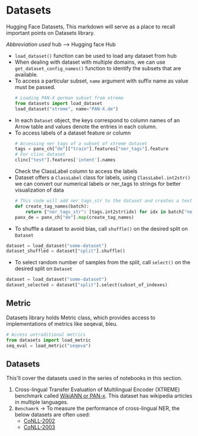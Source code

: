 # Datasets

Hugging Face Datasets, This markdown will serve as a place to recall important points on Datasets library.

*Abbreviation used*
hub --> Hugging face Hub

* `load_dataset()` function can be used to load any dataset from hub
* When dealing with dataset with multiple domains, we can use `get_dataset_config_names()` function to identify the subsets that are available.
* To access a particular subset, `name`  argument with suffix name as value must be passed.
    ```Python
    # Loading PAN-X german subset from xtreme
    from datasets import load_dataset
    load_dataset("xtreme", name="PAN-X.de")
    ```
* In each `Dataset` object, the keys correspond to column names of an Arrow table and values denote the entries in each column.
* To access labels of a dataset feature or column
    ```Python
    # Accessing ner_tags of a subset of xtreme dataset
    tags = panx_ch["de"]["train"].features["ner_tags"].feature
    # For clinc dataset
    clinc["test"].features['intent'].names 
    ```
    Check the ClassLabel column to access the labels
* Dataset offers a `ClassLabel` class for labels, using `ClassLabel.int2str()` we can convert our numerical labels or ner_tags to strings for better visualization of data
    ```Python
    # This code will add ner_tags_str to the dataset and creates a text representation of ner tags
    def create_tag_names(batch):
        return {"ner_tags_str": [tags.int2str(idx) for idx in batch["ner_tags"]]}
    panx_de = panx_ch["de"].map(create_tag_names)
    ```
* To shuffle a dataset to avoid bias, call `shuffle()` on the desired split on  `Dataset`
```Python
dataset = load_dataset("some-dataset")
dataset_shuffled = dataset["split"].shuffle()
```
* To select random number of samples from the split, call `select()` on the desired split on `Dataset`
```Python
dataset = load_dataset("some-dataset")
dataset_selected = dataset["split"].select(subset_of_indexes)
```


## Metric

Datasets library holds Metric class, which provides access to implementations of metrics like seqeval, bleu.

```Python
# Access untraditional metrics
from datasets import load_metric
seq_eval = load_metric("seqeva")
```

## Datasets

This'll cover the datasets used in the series of notebooks in this section.

1. Cross-lingual Transfer Evaluation of Multilingual Encoder (XTREME) benchmark called [WikiANN or PAN-x](https://huggingface.co/datasets/wikiann). This dataset has wikipedia articles in multiple languages.
2. `Benchamrk` -> To measure the performance of cross-lingual NER, the below datasets are often used:
    * [CoNLL-2002](https://huggingface.co/datasets/conll2002) 
    * [CoNLL-2003](https://huggingface.co/datasets/conll2003)